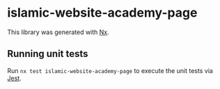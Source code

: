 # islamic-website-academy-page

This library was generated with [Nx](https://nx.dev).

## Running unit tests

Run `nx test islamic-website-academy-page` to execute the unit tests via [Jest](https://jestjs.io).

